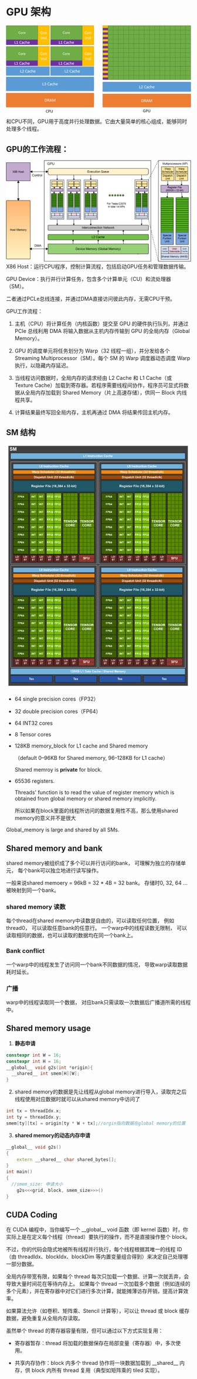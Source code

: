 # GPU 架构
![alt text](image.png)
和CPU不同，GPU用于高度并行处理数据。它由大量简单的核心组成，能够同时处理多个线程。

## GPU的工作流程：
![alt text](image-1.png)
X86 Host：运行CPU程序，控制计算流程，包括启动GPU任务和管理数据传输。

GPU Device：执行并行计算任务，包含多个计算单元（CU）和流处理器（SM）。

二者通过PCLe总线连接，并通过DMA直接访问彼此内存，无需CPU干预。

GPU工作流程：
1. 主机（CPU）将计算任务（内核函数）提交至 GPU 的硬件执行队列，并通过 PCIe 总线利用 DMA 将输入数据从主机内存传输到 GPU 的全局内存（Global Memory）。

2. GPU 的调度单元将任务划分为 Warp（32 线程一组），并分发给各个 Streaming Multiprocessor（SM）。每个 SM 的 Warp 调度器动态调度 Warp 执行，以隐藏内存延迟。

3. 当线程访问数据时，全局内存的请求经由 L2 Cache 和 L1 Cache（或 Texture Cache）加载到寄存器。若程序需要线程间协作，程序员可显式将数据从全局内存加载到 Shared Memory（片上高速存储），供同一 Block 内线程共享。

4. 计算结果最终写回全局内存，主机再通过 DMA 将结果传回主机内存。 

## SM 结构
![alt text](image-3.png)
  - 64 single precision cores（FP32）
  - 32 double precision cores（FP64）
  - 64 INT32 cores
  - 8 Tensor cores
  - 128KB memory_block for L1 cache and Shared memory  

    （default 0–96KB for Shared memory, 96–128KB for L1 cache）
    
    Shared memroy is **private** for block.

  - 65536 registers.

    Threads' function is to read the value of register memory which is obtained from global memory or shared memory implicitly. 

    所以如果在block里面的线程所访问的数据复用性不高，那么使用shared memory的意义并不是很大

Global_memory is large and shared by all SMs.

## Shared memory and bank
shared memory被组织成了多个可以并行访问的bank， 可理解为独立的存储单元， 每个bank可以独立地进行读写操作。

一般来说shared memoery = 96kB = 32 * 4B = 32 bank。 存储时0, 32, 64 ... 被映射到同一个bank。
### shared memory 读数
每个thread在shared memory中读数是自由的，可以读取任何位置， 例如thread0， 可以读取任意bank的任意行。 一个warp中的线程读数无限制， 可以读取相同的数据，也可以读取的数据均在同一个bank上。

### Bank conflict
一个warp中的线程发生了访问同一个bank不同数据的情况， 导致warp读取数据耗时延长。
### 广播
warp中的线程读取同一个数据， 对应bank只需读取一次数据后广播道所需的线程中。

## Shared memory usage
1. **静态申请**
```cpp
constexpr int W = 16;
constexpr int H = 16;
__global__ void g2s(int *origin){
  __shared__ int smem[H][W];
}
```
2. shared memory的数据是先让线程从global memory进行导入，读取完之后线程使用对应数据时就可以从shared memory中访问了
```cpp
int tx = threadIdx.x;
int ty = threadIdx.y;
smem[ty][tx] = origin[ty * W + tx];//orgin指向数据在global memory的位置
```
3. **shared memory的动态内存申请**
```cpp 
__global__ void g2s()
{
    extern __shared__ char shared_bytes[];
}
int main()
{
  //smem_size: 申请大小
    g2s<<<grid, block, smem_size>>>()
}
```

## CUDA Coding
在 CUDA 编程中，当你编写一个 \_\_global__ void 函数（即 kernel 函数）时，你实际上是在定义每个线程（thread）要执行的操作，而不是直接操作整个 block。

不过，你的代码会隐式地被所有线程并行执行，每个线程根据其唯一的线程 ID（由 threadIdx、blockIdx、blockDim 等内置变量组合得到）来决定自己处理哪一部分数据。

全局内存带宽有限，如果每个 thread 每次只加载一个数据、计算一次就丢弃，会导致大量时间花在等待内存上。
如果每个 thread 一次加载多个数据（例如连续的多个元素），并在寄存器中对它们进行多次计算，就能摊薄访存开销，提高计算效率。

如果算法允许（如卷积、矩阵乘、Stencil 计算等），可以让 thread 或 block 缓存数据，避免重复从全局内存读取。

虽然单个 thread 的寄存器容量有限，但可以通过以下方式实现复用：

  - 寄存器暂存：thread 将加载的数据保存在局部变量（寄存器）中，多次使用。

  - 共享内存协作：block 内多个 thread 协作将一块数据加载到 \_\_shared__ 内存，供 block 内所有 thread 复用（典型如矩阵乘的 tiled 实现）。